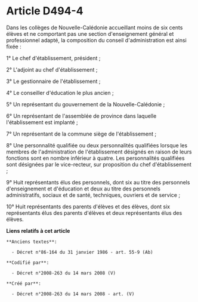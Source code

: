 # Article D494-4

Dans les collèges de Nouvelle-Calédonie accueillant moins de six cents élèves et ne comportant pas une section d'enseignement
général et professionnel adapté, la composition du conseil d'administration est ainsi fixée :

1° Le chef d'établissement, président ;

2° L'adjoint au chef d'établissement ;

3° Le gestionnaire de l'établissement ;

4° Le conseiller d'éducation le plus ancien ;

5° Un représentant du gouvernement de la Nouvelle-Calédonie ;

6° Un représentant de l'assemblée de province dans laquelle l'établissement est implanté ;

7° Un représentant de la commune siège de l'établissement ;

8° Une personnalité qualifiée ou deux personnalités qualifiées lorsque les membres de l'administration de l'établissement
désignés en raison de leurs fonctions sont en nombre inférieur à quatre. Les personnalités qualifiées sont désignées par le
vice-recteur, sur proposition du chef d'établissement ;

9° Huit représentants élus des personnels, dont six au titre des personnels d'enseignement et d'éducation et deux au titre
des personnels administratifs, sociaux et de santé, techniques, ouvriers et de service ;

10° Huit représentants des parents d'élèves et des élèves, dont six représentants élus des parents d'élèves et deux
représentants élus des élèves.

**Liens relatifs à cet article**

	**Anciens textes**:

	  - Décret n°86-164 du 31 janvier 1986 - art. 55-9 (Ab)

	**Codifié par**:

	  - Décret n°2008-263 du 14 mars 2008 (V)

	**Créé par**:

	  - Décret n°2008-263 du 14 mars 2008 - art. (V)
